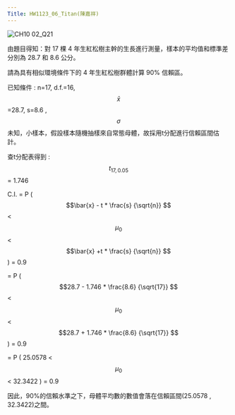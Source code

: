 ```yaml
---
Title: HW1123_06_Titan(陳嘉祥)
---  
```


![CH10 02_Q21](https://github.com/user-attachments/assets/f6ec582d-105b-4da2-8001-6726b6574231)

由題目得知：對 17 棵 4 年生紅松樹主幹的生長進行測量，樣本的平均值和標準差分別為 28.7 和 8.6 公分。

請為具有相似環境條件下的 4 年生紅松樹群體計算 90% 信賴區。

已知條件 : n=17, d.f.=16, $$\bar{x} $$=28.7, s=8.6 , $$\sigma $$未知，小樣本，假設樣本隨機抽樣來自常態母體，故採用t分配進行信賴區間估計。 

查t分配表得到 :  $$t_{17,0.05} $$ = 1.746

C.I. = P ( $$\bar{x} - t * \frac{s} {\sqrt{n}} $$ < $$\mu_0 $$ < $$\bar{x} +t * \frac{s} {\sqrt{n}} $$ ) = 0.9  

= P ( $$28.7 - 1.746 * \frac{8.6} {\sqrt{17}} $$ < $$\mu_0 $$ < $$28.7 + 1.746 * \frac{8.6} {\sqrt{17}} $$ ) = 0.9  

= P ( 25.0578 < $$\mu_0 $$ < 32.3422 ) = 0.9 

因此，90%的信賴水準之下，母體平均數的數值會落在信賴區間(25.0578 , 32.3422)之間。

